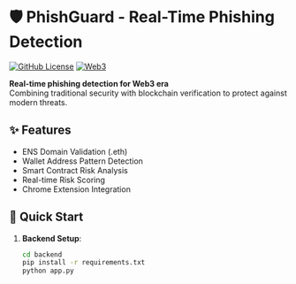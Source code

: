 # 🛡️ PhishGuard - Real-Time Phishing Detection

[![GitHub License](https://img.shields.io/badge/License-MIT-green.svg)](https://opensource.org/licenses/MIT)
[![Web3](https://img.shields.io/badge/Web3-Enabled-blue.svg)](https://ethereum.org/en/)

**Real-time phishing detection for Web3 era**  
Combining traditional security with blockchain verification to protect against modern threats.

## ✨ Features
- ENS Domain Validation (.eth)
- Wallet Address Pattern Detection
- Smart Contract Risk Analysis
- Real-time Risk Scoring
- Chrome Extension Integration

## 🚀 Quick Start
1. **Backend Setup**:
   ```bash
   cd backend
   pip install -r requirements.txt
   python app.py
